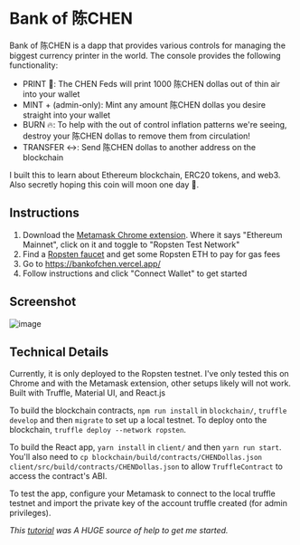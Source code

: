 # Bank of 陈CHEN

Bank of 陈CHEN is a dapp that provides various controls for managing the biggest currency printer in the world.  The console provides the following functionality:
- PRINT 💸: The CHEN Feds will print 1000 陈CHEN dollas out of thin air into your wallet
- MINT + (admin-only): Mint any amount 陈CHEN dollas you desire straight into your wallet
- BURN 🔥: To help with the out of control inflation patterns we're seeing, destroy your 陈CHEN dollas to remove them from circulation!
- TRANSFER ↔️: Send 陈CHEN dollas to another address on the blockchain

I built this to learn about Ethereum blockchain, ERC20 tokens, and web3.  Also secretly hoping this coin will moon one day 🚀.  

## Instructions
1. Download the [Metamask Chrome extension](https://chrome.google.com/webstore/detail/metamask/nkbihfbeogaeaoehlefnkodbefgpgknn).  Where it says "Ethereum Mainnet", click on it and toggle to "Ropsten Test Network"
2. Find a [Ropsten faucet](https://faucet.dimensions.network/) and get some Ropsten ETH to pay for gas fees
3. Go to https://bankofchen.vercel.app/
4. Follow instructions and click "Connect Wallet" to get started

## Screenshot
![image](https://user-images.githubusercontent.com/394218/132078534-7f9e1df6-f2bd-480c-b007-3e3cc9e7d18d.png)

## Technical Details

Currently, it is only deployed to the Ropsten testnet.  I've only tested this on Chrome and with the Metamask extension, other setups likely will not work.  Built with Truffle, Material UI, and React.js

To build the blockchain contracts, `npm run install` in `blockchain/`, `truffle develop` and then `migrate` to set up a local testnet.  To deploy onto the blockchain, `truffle deploy --network ropsten`.

To build the React app, `yarn install` in `client/` and then `yarn run start`.  You'll also need to `cp blockchain/build/contracts/CHENDollas.json client/src/build/contracts/CHENDollas.json` to allow `TruffleContract` to access the contract's ABI.  

To test the app, configure your Metamask to connect to the local truffle testnet and import the private key of the account truffle created (for admin privileges).  

_This [tutorial](https://medium.com/fullstacked/connect-react-to-ethereum-b117986d56c1) was A HUGE source of help to get me started._

